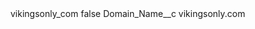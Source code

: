 <?xml version="1.0" encoding="UTF-8"?>
<CustomMetadata xmlns="http://soap.sforce.com/2006/04/metadata" xmlns:xsi="http://www.w3.org/2001/XMLSchema-instance" xmlns:xsd="http://www.w3.org/2001/XMLSchema">
    <label>vikingsonly_com</label>
    <protected>false</protected>
    <values>
        <field>Domain_Name__c</field>
        <value xsi:type="xsd:string">vikingsonly.com</value>
    </values>
</CustomMetadata>
